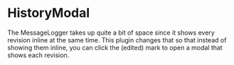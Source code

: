 # HistoryModal

The MessageLogger takes up quite a bit of space since it shows every revision inline at the same time.
This plugin changes that so that instead of showing them inline, you can click the (edited) mark to open a modal that shows each revision.

